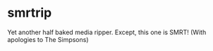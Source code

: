 # smrtrip
Yet another half baked media ripper. Except, this one is SMRT! (With apologies to The Simpsons)
